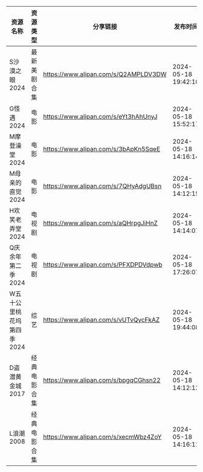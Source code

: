 | 资源名称            | 资源类型   | 分享链接                                 | 发布时间                |
| --------------- | ------ | ------------------------------------ | ------------------- |
| S沙漠之眼2024       | 最新美剧合集 | https://www.alipan.com/s/Q2AMPLDV3DW | 2024-05-18 19:42:10 |
| G怪遇2024         | 电影     | https://www.alipan.com/s/eYt3hAhUnyJ | 2024-05-18 15:52:17 |
| M摩登澡堂2024       | 电影     | https://www.alipan.com/s/3bApKn5SqeE | 2024-05-18 14:16:14 |
| M母亲的直觉2024      | 电影     | https://www.alipan.com/s/7QHyAdgUBsn | 2024-05-18 14:12:15 |
| H欢笑老弄堂2024      | 电视剧    | https://www.alipan.com/s/aQHrpgJiHnZ | 2024-05-18 14:14:07 |
| Q庆余年第二季2024     | 电视剧    | https://www.alipan.com/s/PFXDPDVdpwb | 2024-05-18 17:26:07 |
| W五十公里桃花坞第四季2024 | 综艺     | https://www.alipan.com/s/vUTvQycFkAZ | 2024-05-18 19:44:08 |
| D盗潜黄金城2017      | 经典电影合集 | https://www.alipan.com/s/bpgqCGhsn22 | 2024-05-18 14:12:12 |
| L浪潮2008         | 经典电影合集 | https://www.alipan.com/s/xecmWbz4ZoY | 2024-05-18 14:16:11 |
